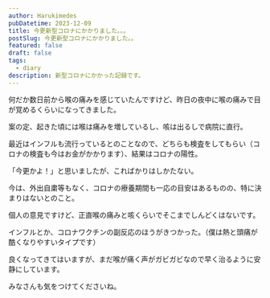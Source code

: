 ```yaml
---
author: Harukimedes
pubDatetime: 2023-12-09
title: 今更新型コロナにかかりました。。。
postSlug: 今更新型コロナにかかりました。。
featured: false
draft: false
tags:
  - diary
description: 新型コロナにかかった記録です。
---
```


何だか数日前から喉の痛みを感じていたんですけど、昨日の夜中に喉の痛みで目が覚めるくらいになってきました。

案の定、起きた頃には喉は痛みを増しているし、咳は出るしで病院に直行。

最近はインフルも流行っているとのことなので、どちらも検査をしてもらい（コロナの検査も今はお金がかかります）、結果はコロナの陽性。

「今更かよ！」と思いましたが、こればかりはしかたない。

今は、外出自粛等もなく、コロナの療養期間も一応の目安はあるものの、特に決まりはないとのこと。

個人の意見ですけど、正直喉の痛みと咳くらいでそこまでしんどくはないです。

インフルとか、コロナワクチンの副反応のほうがきつかった。（僕は熱と頭痛が酷くなりやすいタイプです）

良くなってきてはいますが、まだ喉が痛く声がガビガビなので早く治るように安静にしています。

みなさんも気をつけてくださいね。
